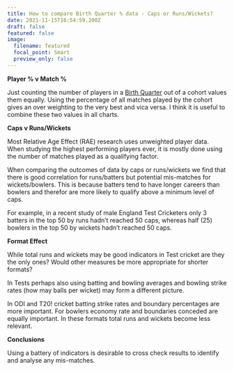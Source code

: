 ```yaml
---
title: How to compare Birth Quarter % data - Caps or Runs/Wickets?
date: 2021-11-15T16:54:59.200Z
draft: false
featured: false
image:
  filename: featured
  focal_point: Smart
  preview_only: false
---
```

**Player % v Match %**

Just counting the number of players in a [Birth Quarter](https://onemoresummer.co.uk/post/what-is-birth-quarter/) out of a cohort values them equally. Using the percentage of all matches played by the cohort gives an over weighting to the very best and vica versa. I think it is useful to combine these two values in all charts. 

**Caps v Runs/Wickets**

Most Relative Age Effect (RAE) research uses unweighted player data. When studying the highest performing players ever, it is mostly done using the number of matches played as a qualifying factor.

When comparing the outcomes of data by caps or runs/wickets we find that there is good correlation for runs/batters but potential mis-matches for wickets/bowlers. This is because batters tend to have longer careers than bowlers and therefor are more likely to qualify above a minimum level of caps.

For example, in a recent study of male England Test Cricketers only 3 batters in the top 50 by runs hadn’t reached 50 caps, whereas half (25) bowlers in the top 50 by wickets hadn’t reached 50 caps.

**Format Effect**

While total runs and wickets may be good indicators in Test cricket are they the only ones? Would other measures be more appropriate for shorter formats?

In Tests perhaps also using batting and bowling averages and bowling strike rates (how may balls per wicket) may form a different picture.

In ODI and T20! cricket batting strike rates and boundary percentages are more important. For bowlers economy rate and boundaries conceded are equally important. In these formats total runs and wickets become less relevant.

**Conclusions**

Using a battery of indicators is desirable to cross check results to identify and analyse any mis-matches.
